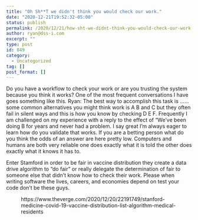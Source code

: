 ```yaml
---
title: "Oh Sh**T we didn't think you would check our work."
date: "2020-12-21T19:52:32-05:00"
status: publish
permalink: /2020/12/21/how-sht-we-didnt-think-you-would-check-our-work
author: ryan@dss-i.com
excerpt: ""
type: post
id: 849
category:
  - Uncategorized
tag: []
post_format: []
---
```


Do you have a workflow to check your work or are you trusting the system because you think it works? One of the most frequent conversations I have goes something like this. Ryan: The best way to accomplish this task is …… some common alternatives you might think work is A B and C but they often fail in silent ways and this is how you know by checking D E F. Frequently I am challenged on my experience with a reply to the effect of “We’ve been doing B for years and never had a problem. I say great I’m always eager to learn how do you validate that works. If you are a betting person what do you think the odds of an answer are here pretty low. Computers and humans are both very reliable one does exactly what it is told the other does exactly what it knows it has to.

Enter Stamford in order to be fair in vaccine distribution they create a data drive algorithm to “do fair” or really delegate the determination of fair to someone else that didn’t know how to check their work. Please when writing software the lives, careers, and economies depend on test your code don’t be these guys.

<figure class="wp-block-embed"><div class="wp-block-embed__wrapper">https://www.theverge.com/2020/12/20/22191749/stanford-medicine-covid-19-vaccine-distribution-list-algorithm-medical-residents </div></figure>
